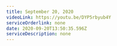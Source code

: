```yaml
---
title: September 20, 2020
videoLink: https://youtu.be/DYP5rbyub4Y
serviceOrderlink: none
date: 2020-09-20T13:50:35.596Z
serviceDescription: none
---
```

